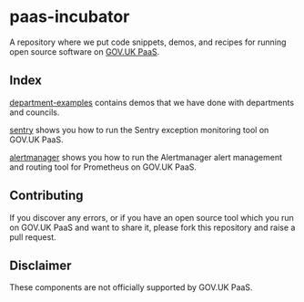 # paas-incubator

A repository where we put code snippets, demos, and recipes for running open
source software on [GOV.UK PaaS](https://www.cloud.service.gov.uk).

## Index

[department-examples](department-examples) contains demos that we have done
with departments and councils.

[sentry](sentry) shows you how to run the Sentry exception monitoring tool
on GOV.UK PaaS.

[alertmanager](alertmanager) shows you how to run the Alertmanager alert
management and routing tool for Prometheus on GOV.UK PaaS.

## Contributing

If you discover any errors, or if you have an open source tool which you run on
GOV.UK PaaS and want to share it, please fork this repository and raise a pull
request.

## Disclaimer

These components are not officially supported by GOV.UK PaaS.
